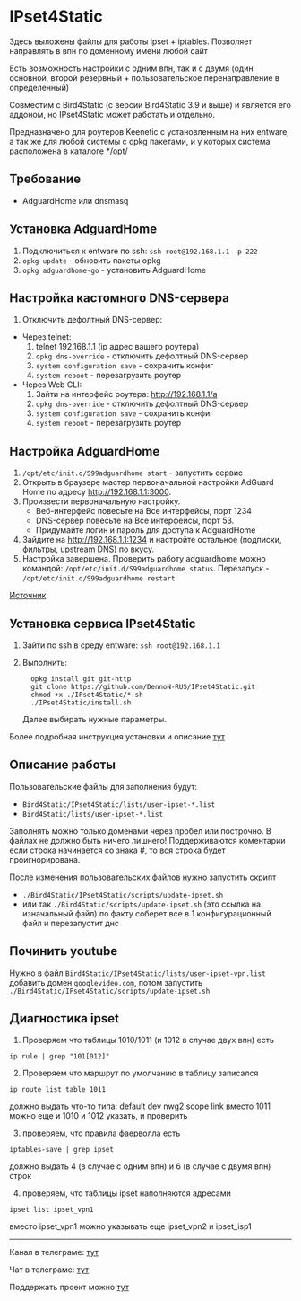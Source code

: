 # IPset4Static
Здесь выложены файлы для работы ipset + iptables. Позволяет направлять в впн по доменному имени любой сайт

Есть возможность настройки с одним впн, так и с двумя (один основной, второй резервный + пользовательское перенаправление в определенный)

Совместим с Bird4Static (с версии Bird4Static 3.9 и выше) и является его аддоном, но IPset4Static может работать и отдельно.

Предназначено для роутеров Keenetic с установленным на них entware, а так же для любой системы с opkg пакетами, и у которых система расположена в каталоге */opt/

## Требование
* AdguardHome или dnsmasq

## Установка AdguardHome
1. Подключиться к entware по ssh: `ssh root@192.168.1.1 -p 222`
2. `opkg update` - обновить пакеты opkg
3. `opkg adguardhome-go` - установить AdguardHome

## Настройка кастомного DNS-сервера
1. Отключить дефолтный DNS-сервер:
* Через telnet:
   1. telnet 192.168.1.1 (ip адрес вашего роутера)
   2. `opkg dns-override` - отключить дефолтный DNS-сервер
   3. `system configuration save` - сохранить конфиг
   4. `system reboot` - перезагрузить роутер
* Через Web CLI:
   1. Зайти на интерфейс роутера: http://192.168.1.1/a
   2. `opkg dns-override` - отключить дефолтный DNS-сервер
   3. `system configuration save` - сохранить конфиг
   4. `system reboot` - перезагрузить роутер

## Настройка AdguardHome
1. `/opt/etc/init.d/S99adguardhome start` - запустить сервис
2. Открыть в браузере мастер первоначальной настройки AdGuard Home по адресу http://192.168.1.1:3000.
3. Произвести первоначальную настройку.
   * Веб-интерфейс повесьте на Все интерфейсы, порт 1234
   * DNS-сервер повесьте на Все интерфейсы, порт 53.
   * Придумайте логин и пароль для доступа к AdguardHome
4. Зайдите на http://192.168.1.1:1234 и настройте остальное (подписки, фильтры, upstream DNS) по вкусу.
5. Настройка завершена. Проверить работу adguardhome можно командой:
   `/opt/etc/init.d/S99adguardhome status`. Перезапуск - `/opt/etc/init.d/S99adguardhome restart`.

[Источник](https://dartraiden.github.io/AdGuard-Home-Keenetic/)

## Установка сервиса IPset4Static
1) Зайти по ssh в среду entware: `ssh root@192.168.1.1`

2) Выполнить:
    ```
      opkg install git git-http
      git clone https://github.com/DennoN-RUS/IPset4Static.git
      chmod +x ./IPset4Static/*.sh
      ./IPset4Static/install.sh 
    ```
   Далее выбирать нужные параметры.

Более подробная инструкция установки и описание [тут](https://github.com/DennoN-RUS/IPset4Static/wiki/Установка)

## Описание работы

Пользовательские файлы для заполнения будут:
* `Bird4Static/IPset4Static/lists/user-ipset-*.list`
* `Bird4Static/lists/user-ipset-*.list`

Заполнять можно только доменами через пробел или построчно. В файлах не должно быть ничего лишнего! Поддерживаются коментарии если строка  начинается со знака #, то вся строка будет проигнорирована.

После изменения пользовательских файлов нужно запустить скрипт
* `./Bird4Static/IPset4Static/scripts/update-ipset.sh`
* или так `./Bird4Static/scripts/update-ipset.sh` (это ссылка на изначальный файл)
  по факту соберет все в 1 конфигурационный файл и перезапустит днс

## Починить youtube

Нужно в файл `Bird4Static/IPset4Static/lists/user-ipset-vpn.list` добавить домен `googlevideo.com`, потом запустить `./Bird4Static/IPset4Static/scripts/update-ipset.sh`

## Диагностика ipset

1) Проверяем что таблицы 1010/1011 (и 1012 в случае двух впн)  есть

`ip rule | grep "101[012]"`

2) Проверяем что маршрут по умолчанию в таблицу записался

`ip route list table 1011`

должно выдать что-то типа: default dev nwg2 scope link вместо 1011 можно еще и 1010 и 1012 указать, и проверить

3) проверяем, что правила фаерволла есть

`iptables-save | grep ipset`

должно выдать 4 (в случае с одним впн) и 6 (в случае с двумя впн) строк

4) проверяем, что таблицы ipset наполняются адресами

`ipset list ipset_vpn1`

вместо ipset_vpn1 можно указывать еще ipset_vpn2 и ipset_isp1

---
Канал в телеграме: [тут](https://t.me/bird4static)

Чат в телеграме: [тут](https://t.me/bird4static_chat)

Поддержать проект можно [тут](https://yoomoney.ru/to/41001872039390)
